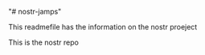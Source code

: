 "# nostr-jamps" 

This readmefile has the information on the nostr proeject

This is the nostr repo 